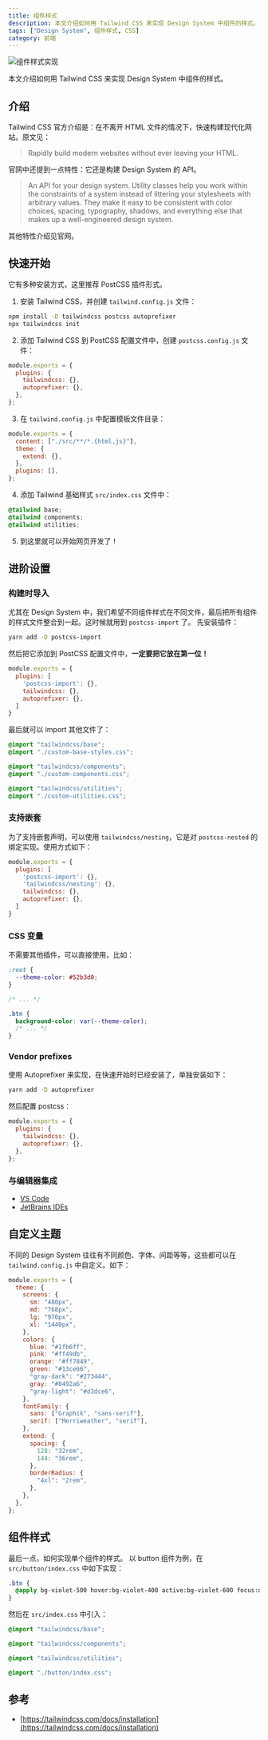 ```yaml
---
title: 组件样式
description: 本文介绍如何用 Tailwind CSS 来实现 Design System 中组件的样式。
tags: ["Design System", 组件样式, CSS]
category: 前端
---
```


![组件样式实现](./component-style.svg)

本文介绍如何用 Tailwind CSS 来实现 Design System 中组件的样式。
​

## 介绍

Tailwind CSS 官方介绍是：在不离开 HTML 文件的情况下，快速构建现代化网站。原文见：

> Rapidly build modern websites without ever leaving your HTML.

官网中还提到一点特性：它还是构建 Design System 的 API。

> An API for your design system.
> Utility classes help you work within the constraints of a system instead of littering your stylesheets with arbitrary values. They make it easy to be consistent with color choices, spacing, typography, shadows, and everything else that makes up a well-engineered design system.

其他特性介绍见官网。
​

## 快速开始

它有多种安装方式，这里推荐 PostCSS 插件形式。

1. 安装 Tailwind CSS，并创建 `tailwind.config.js` 文件：

```bash
npm install -D tailwindcss postcss autoprefixer
npx tailwindcss init
```

2. 添加 Tailwind CSS 到 PostCSS 配置文件中，创建 `postcss.config.js` 文件：

```javascript
module.exports = {
  plugins: {
    tailwindcss: {},
    autoprefixer: {},
  },
};
```

3. 在 `tailwind.config.js` 中配置模板文件目录：

```javascript
module.exports = {
  content: ["./src/**/*.{html,js}"],
  theme: {
    extend: {},
  },
  plugins: [],
};
```

4. 添加 Tailwind 基础样式 `src/index.css` 文件中：

```css
@tailwind base;
@tailwind components;
@tailwind utilities;
```

5. 到这里就可以开始网页开发了！

## 进阶设置

### 构建时导入

尤其在 Design System 中，我们希望不同组件样式在不同文件，最后把所有组件的样式文件整合到一起。这时候就用到 `postcss-import` 了。
先安装插件：

```bash
yarn add -D postcss-import
```

然后把它添加到 PostCSS 配置文件中，**一定要把它放在第一位！**

```javascript title='postcss.config.js'
module.exports = {
  plugins: [
    'postcss-import': {},
    tailwindcss: {},
    autoprefixer: {},
  ]
}
```

最后就可以 import 其他文件了：

```css title='src/index.css'
@import "tailwindcss/base";
@import "./custom-base-styles.css";

@import "tailwindcss/components";
@import "./custom-components.css";

@import "tailwindcss/utilities";
@import "./custom-utilities.css";
```

### 支持嵌套

为了支持嵌套声明，可以使用 `tailwindcss/nesting`，它是对 `postcss-nested` 的绑定实现。使用方式如下：

```javascript title='postcss.config.js'
module.exports = {
  plugins: [
    'postcss-import': {},
    'tailwindcss/nesting': {},
    tailwindcss: {},
    autoprefixer: {},
  ]
}
```

### CSS 变量

不需要其他插件，可以直接使用，比如：

```css
:root {
  --theme-color: #52b3d0;
}

/* ... */

.btn {
  background-color: var(--theme-color);
  /* ... */
}
```

### Vendor prefixes

使用 Autoprefixer 来实现，在快速开始时已经安装了，单独安装如下：

```bash
yarn add -D autoprefixer
```

然后配置 postcss：

```javascript
module.exports = {
  plugins: {
    tailwindcss: {},
    autoprefixer: {},
  },
};
```

### 与编辑器集成

- [VS Code](https://marketplace.visualstudio.com/items?itemName=bradlc.vscode-tailwindcss)
- [JetBrains IDEs](https://www.jetbrains.com/help/webstorm/tailwind-css.html)

## 自定义主题

不同的 Design System 往往有不同颜色、字体、间距等等，这些都可以在 `tailwind.config.js` 中自定义。如下：

```javascript title='tailwind.config.js'
module.exports = {
  theme: {
    screens: {
      sm: "480px",
      md: "768px",
      lg: "976px",
      xl: "1440px",
    },
    colors: {
      blue: "#1fb6ff",
      pink: "#ff49db",
      orange: "#ff7849",
      green: "#13ce66",
      "gray-dark": "#273444",
      gray: "#8492a6",
      "gray-light": "#d3dce6",
    },
    fontFamily: {
      sans: ["Graphik", "sans-serif"],
      serif: ["Merriweather", "serif"],
    },
    extend: {
      spacing: {
        128: "32rem",
        144: "36rem",
      },
      borderRadius: {
        "4xl": "2rem",
      },
    },
  },
};
```

## 组件样式

最后一点，如何实现单个组件的样式。
以 button 组件为例，在 `src/button/index.css` 中如下实现：

```css
.btn {
  @apply bg-violet-500 hover:bg-violet-400 active:bg-violet-600 focus:outline-none focus:ring focus:ring-violet-300;
}
```

然后在 `src/index.css` 中引入：

```css
@import "tailwindcss/base";

@import "tailwindcss/components";

@import "tailwindcss/utilities";

@import "./button/index.css";
```

## 参考

- [https://tailwindcss.com/docs/installation](https://tailwindcss.com/docs/installation)
